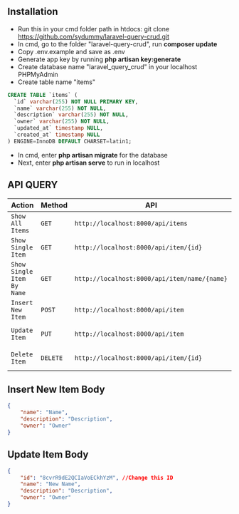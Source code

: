## Installation

-   Run this in your cmd folder path in htdocs: git clone https://github.com/sydummy/laravel-query-crud.git
-   In cmd, go to the folder "laravel-query-crud", run **composer update**
-   Copy .env.example and save as .env
-   Generate app key by running **php artisan key:generate**
-   Create database name "laravel_query_crud" in your localhost PHPMyAdmin
-   Create table name "items"

```sql
CREATE TABLE `items` (
  `id` varchar(255) NOT NULL PRIMARY KEY,
  `name` varchar(255) NOT NULL,
  `description` varchar(255) NOT NULL,
  `owner` varchar(255) NOT NULL,
  `updated_at` timestamp NULL,
  `created_at` timestamp NULL
) ENGINE=InnoDB DEFAULT CHARSET=latin1;
```

-   In cmd, enter **php artisan migrate** for the database
-   Next, enter **php artisan serve** to run in localhost

## API QUERY

| Action                     | Method   | API                                          | Headers                                                     | Body             |
| -------------------------- | -------- | -------------------------------------------- | ----------------------------------------------------------- | ---------------- |
| `Show All Items`           | `GET`    | `http://localhost:8000/api/items`            |                                                             |                  |
| `Show Single Item`         | `GET`    | `http://localhost:8000/api/item/{id}`        |                                                             |                  |
| `Show Single Item By Name` | `GET`    | `http://localhost:8000/api/item/name/{name}` |                                                             |                  |
| `Insert New Item`          | `POST`   | `http://localhost:8000/api/item`             | `Acceptapplication/json`<br> `Content-Typeapplication/json` | `See Body Below` |
| `Update Item`              | `PUT`    | `http://localhost:8000/api/item`             | `Acceptapplication/json`<br> `Content-Typeapplication/json` | `See Body Below` |
| `Delete Item`              | `DELETE` | `http://localhost:8000/api/item/{id}`        | `Acceptapplication/json`<br> `Content-Typeapplication/json` |                  |

## Insert New Item Body

```json
{
    "name": "Name",
    "description": "Description",
    "owner": "Owner"
}
```

## Update Item Body

```json
{
    "id": "8cvrR9dE2QCIaVoECkhYzM", //Change this ID
    "name": "New Name",
    "description": "Description",
    "owner": "Owner"
}
```
